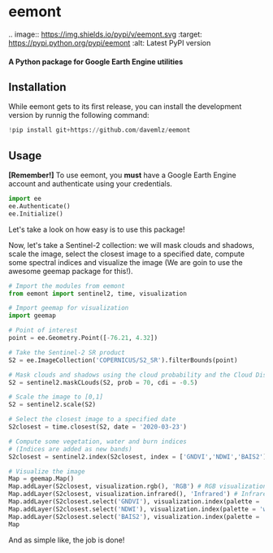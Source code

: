 eemont
======

.. image:: https://img.shields.io/pypi/v/eemont.svg
    :target: https://pypi.python.org/pypi/eemont
    :alt: Latest PyPI version

#### A Python package for Google Earth Engine utilities

## Installation
While eemont gets to its first release, you can install the development version by runnig the following command:

```python
!pip install git+https://github.com/davemlz/eemont
```

## Usage
**[Remember!]** To use eemont, you **must** have a Google Earth Engine account and authenticate using your credentials.

```python
import ee
ee.Authenticate()
ee.Initialize()
```

Let's take a look on how easy is to use this package!

Now, let's take a Sentinel-2 collection: we will mask clouds and shadows, scale the image, select the closest image to a specified date, compute some spectral indices and visualize the image (We are goin to use the awesome geemap package for this!).

```python
# Import the modules from eemont
from eemont import sentinel2, time, visualization

# Import geemap for visualization
import geemap

# Point of interest
point = ee.Geometry.Point([-76.21, 4.32])

# Take the Sentinel-2 SR product
S2 = ee.ImageCollection('COPERNICUS/S2_SR').filterBounds(point)

# Mask clouds and shadows using the cloud probability and the Cloud Displacement index (CDI)
S2 = sentinel2.maskCLouds(S2, prob = 70, cdi = -0.5)

# Scale the image to [0,1]
S2 = sentinel2.scale(S2)

# Select the closest image to a specified date
S2closest = time.closest(S2, date = '2020-03-23')

# Compute some vegetation, water and burn indices
# (Indices are added as new bands)
S2closest = sentinel2.index(S2closest, index = ['GNDVI','NDWI','BAIS2'])

# Visualize the image
Map = geemap.Map()
Map.addLayer(S2closest, visualization.rgb(), 'RGB') # RGB visualization
Map.addLayer(S2closest, visualization.infrared(), 'Infrared') # Infrared visualization
Map.addLayer(S2closest.select('GNDVI'), visualization.index(palette = 'vegetation'), 'GNDVI') # Vegetation index visualization
Map.addLayer(S2closest.select('NDWI'), visualization.index(palette = 'water'), 'NDWI') # Water index visualization
Map.addLayer(S2closest.select('BAIS2'), visualization.index(palette = 'burn'), 'BAIS2') # Burn index visualization
Map
```

And as simple like, the job is done!
